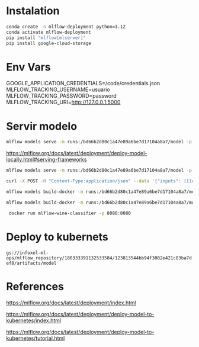 
# Instalation
```bash
conda create -n mlflow-deployment python=3.12
conda activate mlflow-deployment
pip install "mlflow[mlserver]"
pip install google-cloud-storage
```

# Env Vars
GOOGLE_APPLICATION_CREDENTIALS=/code/credentials.json
MLFLOW_TRACKING_USERNAME=usuario
MLFLOW_TRACKING_PASSWORD=password
MLFLOW_TRACKING_URI=http://127.0.0.1:5000


# Servir modelo
```bash
mlflow models serve -m runs:/bd66b2d80c1a47e89a6be7d17104a8a7/model -p 1234 --enable-mlserver --no-conda
```


https://mlflow.org/docs/latest/deployment/deploy-model-locally.html#serving-frameworks

```bash
mlflow models serve -m runs:/bd66b2d80c1a47e89a6be7d17104a8a7/model -p 1234 --no-conda
```

 ```bash
 curl -X POST -H "Content-Type:application/json" --data '{"inputs": [[14.23, 1.71, 2.43, 15.6, 127.0, 2.8, 3.06, 0.28, 2.29, 5.64, 1.04, 3.92, 1065.0]]}' http://127.0.0.1:1234/invocations
 ```


```bash
mlflow models build-docker -m runs:/bd66b2d80c1a47e89a6be7d17104a8a7/model -n <your_dockerhub_user_name>/mlflow-wine-classifier --enable-mlserver

mlflow models build-docker -m runs:/bd66b2d80c1a47e89a6be7d17104a8a7/model -n mlflow-wine-classifier --enable-mlserver
```

```bash
 docker run mlflow-wine-classifier -p 8080:8080
```

 # Deploy to kubernets
 `gs://infoxel-ml-ops/mlflow_repository/180333391132533584/123813544bb94f3082e421c83ba7def8/artifacts/model`


# References
https://mlflow.org/docs/latest/deployment/index.html

https://mlflow.org/docs/latest/deployment/deploy-model-to-kubernetes/index.html

https://mlflow.org/docs/latest/deployment/deploy-model-to-kubernetes/tutorial.html
